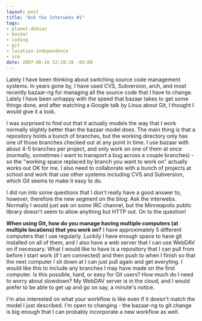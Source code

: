 ```yaml
--- 
layout: post
title: "Ask the Interwebs #1"
tags: 
- planet-debian
- bazaar
- coding
- git
- location-independence
- scm
date: 2007-06-16 12:19:18 -05:00
---
```

Lately I have been thinking about switching source code management systems.  In years gone by, I have used CVS, Subversion, arch, and most recently bazaar-ng for managing all the source code that I have to change.  Lately I have been unhappy with the speed that bazaar takes to get some things done, and after watching a Google talk by Linus about Git, I thought I would give it a look.

I was surprised to find out that it actually models the way that I work normally slightly better than the bazaar model does.   The main thing is that a repository holds a bunch of branches, but the working directory only has one of those branches checked out at any point in time.  I use bazaar with about 4-5 branches per project, and only work on one of them at once (normally, sometimes I want to transport a bug across a couple branches) - so the "working space replaced by branch you want to work on" actually works out OK for me.  I also need to collaborate with a bunch of projects at school and work that use other systems including CVS and Subversion, which Git seems to make it easy to do.

I did run into some questions that I don't really have a good answer to, however, therefore the new segment on the blog: Ask the interwebs.  Normally I would just ask on some IRC channel, but the Minneapolis public library doesn't seem to allow anything but HTTP out.  On to the question!

<strong>When using Git, how do you manage having multiple computers (at multiple locations) that you work on?</strong> I have approximately 5 different computers that I use regularly.  Luckily I have enough space to have git installed on all of them, and I also have a web server that I can use WebDAV on if necessary.   What I would like to have is a repository that I can pull from before I start work (if I am connected) and then push to when I finish so that the next computer I sit down at I can just pull again and get everyting.  I would like this to include any branches I may have made on the first computer.  Is this possible, hard, or easy for Git users?  How much do I need to worry about slowdown?  My WebDAV server is in the cloud, and I would prefer to be able to get up and go on say, a minute's notice.

I'm also interested on what your workflow is like even if it doesn't match the model I just described.  I'm open to changing - the bazaar-ng to git change is big enough that I can probably incorporate a new workflow as well.
